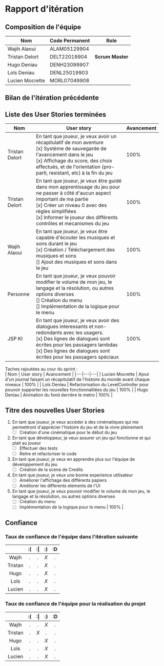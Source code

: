 # Rapport d'itération  

## Composition de l'équipe

|  Nom              | Code Permanent | Role               |
|-------------------|----------------|--------------------|
|  Wajih Alaoui     | ALAM05129904   |                    |
|  Tristan Delort   | DELT22019904   |  **Scrum Master**  |
|  Hugo Deniau      | DENH23099907   |                    |
|  Loïs Deniau      | DENL25019903   |                    |
|  Lucien Mocrette  | MORL07049908   |                    |

## Bilan de l'itération précédente

## Liste des User Stories terminées

| Nom | User story | Avancement |
|---|---|---|
| Tristan Delort | En tant que joueur, je veux avoir un récapitulatif de mon aventure <br>[x] Système de sauvegarde de l'avancement dans le jeu <br>[x] Affichage du score, des choix effectués, et de l'orientation (pro-parti, resistant, etc) à la fin du jeu | 100% |
| Tristan Delort | En tant que joueur, je veux être guidé dans mon apprentissage du jeu pour ne passer à côté d'aucun aspect important de ma partie <br>[x] Créer un niveau 0 avec des règles simplifiées <br>[x] Informer le joueur des différents contrôles et mecanismes du jeu | 100% |
| Wajih Alaoui | En tant que joueur, je veux être capable d'écouter les musiques et sons durant le jeu <br>[x] Création / Téléchargement des musiques et sons <br>[] Ajout des musiques et sons dans le jeu | 100% |
| Personne | En tant que joueur, je veux pouvoir modifier le volume de mon jeu, le langage et la résolution, ou autres options diverses <br>[] Création du menu <br>[] Implémentation de la logique pour le menu | 100% |
| JSP KI | En tant que joueur, je veux avoir des dialogues interessants et non-redondants avec les usagers. <br>[x] Des lignes de dialogues sont écrites pour les passagers lambdas <br>[x] Des lignes de dialogues sont écrites pour les passagers spéciaux | 100% |

Taches rajoutées au cour du sprint :  
| Nom | User story | Avancement |
|---|---|---|
| Lucien Mocrette | Ajout d'un journal faisant un récapitulatif de l'histoire du monde avant chaque niveaux | 100% |
| Loïs Deniau | Refactorisation du LevelController pour pouvoir supporter les nouvelles fonctionnalitées du jeu | 100% |
| Hugo Deniau | Animation du fond derrière le metro | 100% |

## Titre des nouvelles User Stories

1. En tant que joueur, je veux accéder à des cinématiques qui me permettront d'apprécier l'histoire du jeu et de la vivre pleinement
    - [ ] Création d'une cinématique pour le début du jeu
2. En tant que développeur, je veux assurer un jeu qui fonctionne et qui plait au joueur
    - [ ] Effectuer des tests
    - [ ] Relire et refactoriser le code
3. En tant que joueur, je veux en apprendre plus sur l'équipe de développement du jeu
    - [ ] Création de la scene de Credits
4. En tant que joueur, je veux une bonne experience utilisateur
    - [ ] Améliorer l'affichage des différents papiers
    - [ ] Améliorer les differents elements de l'UI
5. En tant que joueur, je veux pouvoir modifier le volume de mon jeu, le langage et la résolution, ou autres options diverses 
    - [ ] Création du menu 
    - [ ] Implémentation de la logique pour le menu | 100% |

## Confiance

### Taux de confiance de l'équipe dans l'itération suivante

|           | :(    | :&#124;   | :)    | :D    |
|:---------:|:-----:|:---------:|:-----:|:-----:|
| Wajih     |  *.*  |  *.*      |  *X*  |  *.*  |
| Tristan   |  *.*  |  *.*      |  *X*  |  *.*  |
| Hugo      |  *.*  |  *.*      |  *X*  |  *.*  |
| Loïs      |  *.*  |  *.*      |  *X*  |  *.*  |
| Lucien    |  *.*  |  *.*      |  *X*  |  *.*  |

### Taux de confiance de l'équipe pour la réalisation du projet

|           | :(    | :&#124;   | :)    | :D    |
|:---------:|:-----:|:---------:|:-----:|:-----:|
| Wajih     |  *.*  |  *.*      |  *X*  |  *.*  |
| Tristan   |  *.*  |  *X*      |  *.*  |  *.*  |
| Hugo      |  *.*  |  *.*      |  *X*  |  *.*  |
| Loïs      |  *.*  |  *.*      |  *X*  |  *.*  |
| Lucien    |  *.*  |  *.*      |  *X*  |  *.*  |
